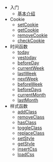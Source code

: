 * 入门
  * [基本介绍](./README.md)
* Cookie
  * [setCookie](./cookie/setCookie.md)
  * [getCookie](./cookie/getCookie.md)
  * [removeCookie](./cookie/removeCookie.md)
  * [checkCookie](./cookie/checkCookie.md)
* 时间函数
  * [today](./时间函数/today.md)
  * [yestoday](./时间函数/yestoday.md)
  * [beforeDay](./时间函数/beforeDay.md)
  * [currentWeek](./时间函数/currentWeek.md)
  * [lastWeek](./时间函数/lastWeek.md)
  * [nextWeek](./时间函数/nextWeek.md)
  * [beforeWeek](./时间函数/beforeWeek.md)
  * [beforeDays](./时间函数/beforeDays.md)
  * [currentMonth](./时间函数/currentMonth.md)
  * [lastMonth](./时间函数/lastMonth.md)
* 样式函数
  * [addClass](./样式函数/addClass.md)
  * [removeClass](./样式函数/removeClass.md)
  * [hasClass](./样式函数/hasClass.md)
  * [toggleClass](./样式函数/toggleClass.md)
  * [replaceClass](./样式函数/replaceClass.md)
  * [setStyle](./样式函数/setStyle.md)
  * [getStyle](./样式函数/getStyle.md)
  * [insertCss](./样式函数/insertCss.md)
  * [loadCss](./样式函数/loadCss.md)
